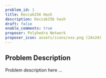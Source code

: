 ```yaml
---
problem_id: 1
title: Keccak256 Hash 
description: Keccak256 hash
draft: false
enable_comments: true
proposer: Polyhedra Network
proposer_icon: assets/icons/xxx.png (24x24)
---
```


## Problem Description

Problem description here ...